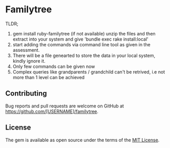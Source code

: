 # Familytree

TLDR;
1. gem install ruby-familytree (if not available) unzip the files and then extract into your system and give 'bundle exec rake install:local'
2. start adding the commands via command line tool as given in the assessment.
3. There will be a file genearted to store the data in your local system, kindly ignore it.
4. Only few commands can be given now
5. Complex queries like grandparents / grandchild can't be retrived, i.e not more than 1 level can be achieved

## Contributing

Bug reports and pull requests are welcome on GitHub at https://github.com/[USERNAME]/familytree.

## License

The gem is available as open source under the terms of the [MIT License](https://opensource.org/licenses/MIT).